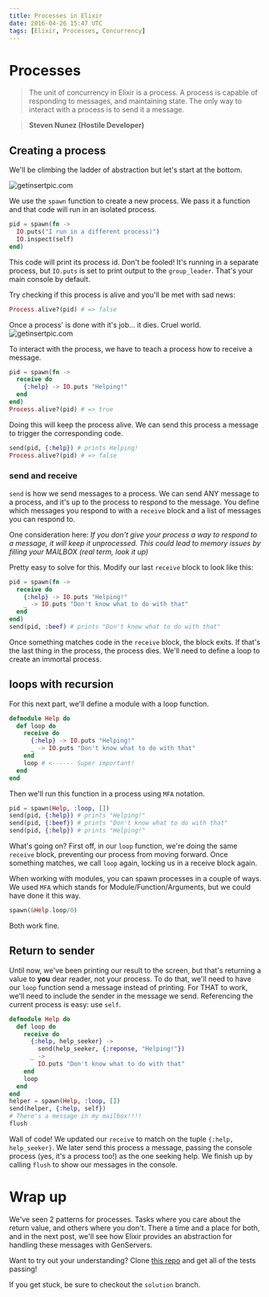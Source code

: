 ```yaml
---
title: Processes in Elixir
date: 2016-04-26 15:47 UTC
tags: [Elixir, Processes, Concurrency]
---
```


# Processes
> The unit of concurrency in Elixir is a process. A process is  capable of responding to messages, and maintaining state. The only way to interact with a process is to send it a message.

>  **Steven Nunez (Hostile Developer)**

## Creating a process
We'll be climbing the ladder of abstraction but let's start at the bottom.

![getinsertpic.com](http://media0.giphy.com/media/byvw3EmW6L37q/200.gif)

We use the `spawn` function to create a new process. We pass it a function and that code will run in an isolated process.

```elixir
pid = spawn(fn ->
  IO.puts("I run in a different process)")
  IO.inspect(self)
end)
```

This code will print its process id. Don't be fooled! It's running in a separate process, but `IO.puts` is set to print output to the `group_leader`. That's your main console by default.

Try checking if this process is alive and you'll be met with sad news:
```elixir
Process.alive?(pid) # => false
```
Once a process' is done with it's job... it dies. Cruel world.
![getinsertpic.com](http://media3.giphy.com/media/XrT2XN8L6yoMg/200.gif)

To interact with the process, we have to teach a process how to receive a message.
```elixir
pid = spawn(fn ->
  receive do
    {:help} -> IO.puts "Helping!"
  end
end)
Process.alive?(pid) # => true
```

Doing this will keep the process alive. We can send this process a message to trigger the corresponding code.

```elixir
send(pid, {:help}) # prints Helping!
Process.alive?(pid) # => false
```
### send and receive
`send` is how we send messages to a process. We can send ANY message to a process, and it's up to the process to respond to the message. You define which messages you respond to with a `receive` block and a list of messages you can respond to.

One consideration here: *If you don't give your process a way to respond to a message, it will keep  it unprocessed. This could lead to memory issues by filling your MAILBOX (real term, look it up)*

Pretty easy to solve for this. Modify our last `receive` block to look like this:

```elixir
pid = spawn(fn ->
  receive do
    {:help} -> IO.puts "Helping!"
    _ -> IO.puts "Don't know what to do with that"
  end
end)
send(pid, :beef) # prints "Don't know what to do with that"
```
Once something matches code in the `receive` block, the block exits. If that's the last thing in the process, the process dies. We'll need to define a loop to create an immortal process.

## loops with recursion

For this next part, we'll define a module with a loop function.
```elixir
defmodule Help do
  def loop do
    receive do
      {:help} -> IO.puts "Helping!"
      _ -> IO.puts "Don't know what to do with that"
    end
    loop # <------ Super important!
  end
end
```

Then we'll run this function in a process using `MFA` notation.
```elixir
pid = spawn(Help, :loop, [])
send(pid, {:help}) # prints "Helping!"
send(pid, {:beef}) # prints "Don't know what to do with that"
send(pid, {:help}) # prints "Helping!"
```

What's going on? First off, in our `loop` function, we're doing the same `receive` block, preventing our process from moving forward. Once something matches, we call `loop` again, locking us in a receive block again.

When working with modules, you can spawn processes in a couple of ways. We used `MFA` which stands for Module/Function/Arguments, but we could have done it this way.

```elixir
spawn(&Help.loop/0)
```

Both work fine.
## Return to sender

Until now, we've been printing our result to the screen, but that's returning a value to **you** dear reader, not your process. To do that, we'll need to have our `loop` function send a message instead of printing. For THAT to work, we'll need to include the sender in the message we send. Referencing the current process is easy: use `self`.

```elixir
defmodule Help do
  def loop do
    receive do
      {:help, help_seeker} ->
        send(help_seeker, {:reponse, "Helping!"})
      _ ->
        IO.puts "Don't know what to do with that"
    end
    loop
  end
end
helper = spawn(Help, :loop, [])
send(helper, {:help, self})
# There's a message in my mailbox!!!!
flush
```

Wall of code! We updated our `receive` to match on the tuple `{:help, help_seeker}`. We later send this process a message, passing the console process (yes, it's a process too!) as the one seeking help. We finish up by calling `flush` to show our messages in the console.

# Wrap up
We've seen 2 patterns for processes. Tasks where you care about the return value, and others where you don't. There a time and  a place for both, and in the next post, we'll see how Elixir provides an abstraction for handling these messages with GenServers.

Want to try out your understanding? Clone [this repo](https://github.com/StevenNunez/processes_in_elixir) and get all of the tests passing!

If you get stuck, be sure to checkout the `solution` branch.
